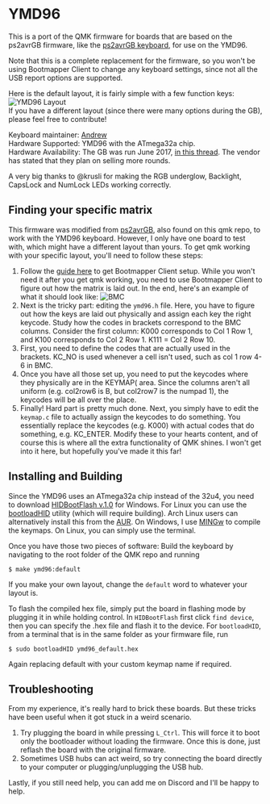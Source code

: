 YMD96 
==========================

This is a port of the QMK firmware for boards that are based on the
ps2avrGB firmware, like the [ps2avrGB
keyboard](https://www.keyclack.com/product/gb-ps2avrgb/), for use on the YMD96. 

Note that this is a complete replacement for the firmware, so you won't be
using Bootmapper Client to change any keyboard settings, since not all the
USB report options are supported.  

Here is the default layout, it is fairly simple with a few function keys: 
![YMD96 Layout](https://i.imgur.com/3QnqVPn.png)  
If you have a different layout (since there were many options during the GB), please feel free to contribute!  

Keyboard maintainer: [Andrew](https://github.com/sparkyman215)  
Hardware Supported: YMD96 with the ATmega32a chip.  
Hardware Availability: The GB was run June 2017, [in this thread](https://www.reddit.com/r/mechmarket/comments/6hu3yx/vendor_ymd96_gb_is_now_live_68_an_universal_and/). The vendor has stated that they plan on selling more rounds.

A very big thanks to @krusli for making the RGB underglow, Backlight, CapsLock and NumLock LEDs working correctly.

## Finding your specific matrix

This firmware was modified from [ps2avrGB](https://github.com/qmk/qmk_firmware/tree/master/keyboards/ps2avrGB), also found on this qmk repo, to work with the YMD96 keyboard. However, I only have one board to test with, which might have a different layout than yours. To get qmk working with your specific layout, you'll need to follow these steps:  

1. Follow the [guide here](https://www.massdrop.com/talk/1392/programming-kbd-keyboards-via-bootmapper-client) to get Bootmapper Client setup. While you won't need it after you get qmk working, you need to use Bootmapper Client to figure out how the matrix is laid out. In the end, here's an example of what it should look like: ![BMC](https://i.imgur.com/wNihDwn.png)  
2. Next is the tricky part: editing the `ymd96.h` file. Here, you have to figure out how the keys are laid out physically and assign each key the right keycode. Study how the codes in brackets correspond to the BMC columns. Consider the first column: K000 corresponds to Col 1 Row 1, and K100 corresponds to Col 2 Row 1. K111 = Col 2 Row 10.  
3. First, you need to define the codes that are actually used in the brackets. KC_NO is used whenever a cell isn't used, such as col 1 row 4-6 in BMC.  
4. Once you have all those set up, you need to put the keycodes where they physically are in the KEYMAP( area. Since the columns aren't all uniform (e.g. col2row6 is B, but col2row7 is the numpad 1), the keycodes will be all over the place.  
5. Finally! Hard part is pretty much done. Next, you simply have to edit the `keymap.c` file to actually assign the keycodes to do something. You essentially replace the keycodes (e.g. K000) with actual codes that do something, e.g. KC_ENTER. Modify these to your hearts content, and of course this is where all the extra functionality of QMK shines. I won't get into it here, but hopefully you've made it this far!

## Installing and Building

Since the YMD96 uses an ATmega32a chip instead of the 32u4, you need to download [HIDBootFlash v.1.0](http://vusb.wikidot.com/project:hidbootflash) for Windows. For Linux you can use the [bootloadHID](https://www.obdev.at/products/vusb/bootloadhid.html) utility (which will require building). Arch Linux users can alternatively install this from the [AUR](https://aur.archlinux.org/packages/bootloadhid/).
On Windows, I use [MINGw](http://www.mingw.org/) to compile the keymaps. On Linux, you can simply use the terminal. 

Once you have those two pieces of software:
Build the keyboard by navigating to the root folder of the QMK repo and running
```
$ make ymd96:default  
```  
If you make your own layout, change the `default` word to whatever your layout is.  

To flash the compiled hex file, simply put the board in flashing mode by plugging it in while holding control. 
In `HIDBootFlash` first click `find device`, then you can specify the .hex file and flash it to the device. 
For `bootloadHID`, from a terminal that is in the same folder as your firmware file, run
```
$ sudo bootloadHID ymd96_default.hex
```
Again replacing default with your custom keymap name if required.

## Troubleshooting

From my experience, it's really hard to brick these boards. But these
tricks have been useful when it got stuck in a weird scenario.

1. Try plugging the board in while pressing `L_Ctrl`. This will force it
   to boot only the bootloader without loading the firmware. Once this is
   done, just reflash the board with the original firmware.
2. Sometimes USB hubs can act weird, so try connecting the board directly
   to your computer or plugging/unplugging the USB hub.
   
Lastly, if you still need help, you can add me on Discord and I'll be happy to help.
